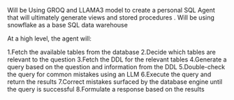 Will be Using GROQ and LLAMA3 model to create a personal SQL Agent that will ultimately generate views and stored procedures . Will be using snowflake as a base SQL data warehouse


At a high level, the agent will:

1.Fetch the available tables from the database
2.Decide which tables are relevant to the question
3.Fetch the DDL for the relevant tables
4.Generate a query based on the question and information from the DDL
5.Double-check the query for common mistakes using an LLM
6.Execute the query and return the results
7.Correct mistakes surfaced by the database engine until the query is successful
8.Formulate a response based on the results
